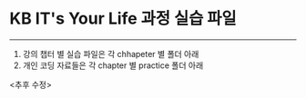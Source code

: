 # KB IT's Your Life 과정 실습 파일
-----------------------------------

1. 강의 챕터 별 실습 파일은 각 chhapeter 별 폴더 아래
2. 개인 코딩 자료들은 각 chapter 별 practice 폴더 아래

<추후 수정>
